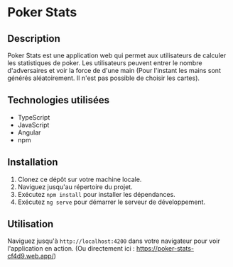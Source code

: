 # Poker Stats

## Description

Poker Stats est une application web qui permet aux utilisateurs de calculer les statistiques de poker. Les utilisateurs peuvent entrer le nombre d'adversaires et voir la force de d'une main (Pour l'instant les mains sont générés aléatoirement. Il n'est pas possible de choisir les cartes).

## Technologies utilisées

- TypeScript
- JavaScript
- Angular
- npm

## Installation

1. Clonez ce dépôt sur votre machine locale.
2. Naviguez jusqu'au répertoire du projet.
3. Exécutez `npm install` pour installer les dépendances.
4. Exécutez `ng serve` pour démarrer le serveur de développement.

## Utilisation

Naviguez jusqu'à `http://localhost:4200` dans votre navigateur pour voir l'application en action. (Ou directement ici : https://poker-stats-cf4d9.web.app/)
